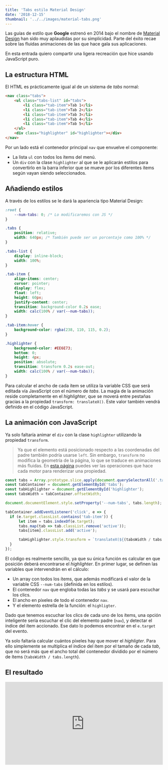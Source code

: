 ```yaml
---
title: 'Tabs estilo Material Design'
date: '2018-12-15'
thumbnail: '../../images/material-tabs.png'
---
```


Las guías de estilo que **Google** estrenó en 2014 bajo el nombre de [Material Design](https://material.io/) han sido muy aplaudidas por su simplicidad. Parte del éxito recae sobre las fluidas animaciones de las que hace gala sus aplicaciones.

En esta entrada quiero compartir una ligera recreación que hice usando JavaScript puro.

## La estructura HTML

El HTML es prácticamente igual al de un sistema de _tabs_ normal:

```html
<nav class="tabs">
    <ul class="tabs-list" id="tabs">
        <li class="tab-item">Tab 1</li>
        <li class="tab-item">Tab 2</li>
        <li class="tab-item">Tab 3</li>
        <li class="tab-item">Tab 4</li>
        <li class="tab-item">Tab 5</li>
    </ul>
    <div class="highlighter" id="highlighter"></div>
</nav>
```

Por un lado está el contenedor principal `nav` que envuelve el componente:

* La lista `ul` con todos los ítems del menú.
* Un `div` con la clase `highlighter` al que se le aplicarán estilos para convertirlo en la barra inferior que se mueve por los diferentes ítems según vayan siendo seleccionados.

## Añadiendo estilos

A través de los estilos se le dará la apariencia tipo Material Design:

```css
:root {
    --num-tabs: 0; /* Lo modificaremos con JS */
}

.tabs {
    position: relative;
    width: 640px; /* También puede ser un porcentaje como 100% */
}

.tabs-list {
    display: inline-block;
    width: 100%;
}

.tab-item {
    align-items: center;
    cursor: pointer;
    display: flex;
    float: left;
    height: 60px;
    justify-content: center;
    transition: background-color 0.2s ease;
    width: calc(100% / var(--num-tabs));
}

.tab-item:hover {
    background-color: rgba(238, 110, 115, 0.2);
}

.highlighter {
    background-color: #EE6E73;
    bottom: 0;
    height: 4px;
    position: absolute;
    transition: transform 0.2s ease-out;
    width: calc(100% / var(--num-tabs));
}
```

Para calcular el ancho de cada ítem se utiliza la variable CSS que será editada vía JavaScript con el número de _tabs_. La magia de la animación reside completamente en el _highlighter_, que se moverá entre pestañas gracias a la propiedad `transform: translateX()`. Este valor también vendrá definido en el código JavaScript.

## La animación con JavaScript

Ya solo faltaría animar el `div` con la clase `highlighter` utilizando la propiedad `transform`.

> Ya que el elemento está posicionado respecto a las coordenadas del padre también podría usarse `left`. Sin embargo, `transform` no modifica la geometría de la página, lo que se traduce en animaciones más fluidas. En [esta página](https://csstriggers.com/) puedes ver las operaciones que hace cada motor para renderizar una propiedad.

```js
const tabs = Array.prototype.slice.apply(document.querySelectorAll('.tab-item'));
const tabContainer = document.getElementById('tabs');
const tabHighlighter = document.getElementById('highlighter');
const tabsWidth = tabContainer.offsetWidth;

document.documentElement.style.setProperty('--num-tabs', tabs.length);

tabContainer.addEventListener('click', e => {
  if (e.target.classList.contains('tab-item')) {
      let item = tabs.indexOf(e.target);
      tabs.map(tab => tab.classList.remove('active'));
      tabs[item].classList.add('active');

      tabHighlighter.style.transform = `translateX(${(tabsWidth / tabs.length) * item }px)`;
  }
});
```

El código es realmente sencillo, ya que su única función es calcular en que posición deberá encontrarse el _highlighter_. En primer lugar, se definen las variables que intervendrán en el cálculo:

* Un array con todos los ítems, que además modificará el valor de la variable CSS `--num-tabs` (definida en los estilos).
* El contenedor `nav` que engloba todas las _tabs_ y se usará para escuchar los clics.
* El ancho en píxeles de todo el contenedor `nav`.
* Y el elemento estrella de la función: el `highligter`.

Dado que tenemos escuchar los clics de cada uno de los ítems, una opción inteligente sería escuchar el clic del elemento padre (`nav`), y detectar el índice del ítem accionado. Ese dato lo podemos encontrar en el `e.target` del evento.

Ya solo faltaría calcular cuántos píxeles hay que mover el _highligter_. Para ello simplemente se multiplica el índice del ítem por el tamaño de cada _tab_, que no será más que el ancho total del contenedor dividido por el número de ítems (`tabsWidth / tabs.length`).

## El resultado

<iframe height="265" style="width: 100%;" scrolling="no" title="Tabs like Google Material Design" src="https://codepen.io/sergios98/embed/LgzPGm?height=265&theme-id=dark&default-tab=result" frameborder="no" loading="lazy" allowtransparency="true" allowfullscreen="true">
  See the Pen <a href='https://codepen.io/sergios98/pen/LgzPGm'>Tabs like Google Material Design</a> by Sergio Sanz
  (<a href='https://codepen.io/sergios98'>@sergios98</a>) on <a href='https://codepen.io'>CodePen</a>.
</iframe>
